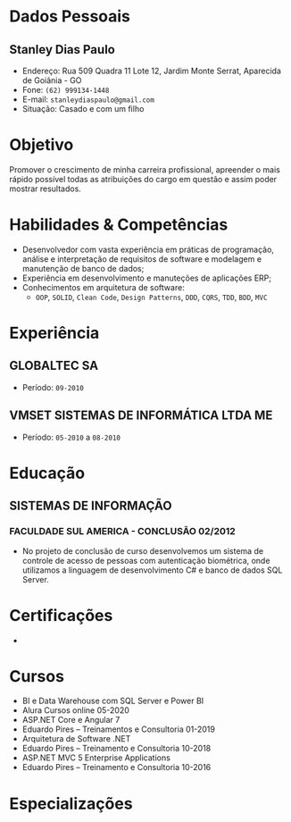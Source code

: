 # Dados Pessoais
## Stanley Dias Paulo 
* Endereço: Rua 509 Quadra 11 Lote 12, Jardim Monte Serrat, Aparecida de Goiânia - GO
* Fone: `(62) 999134-1448`
* E-mail: `stanleydiaspaulo@gmail.com`
* Situação: Casado e com um filho

# Objetivo
Promover o crescimento de minha carreira profissional, apreender o mais rápido possível todas as atribuições do cargo em questão e assim poder mostrar resultados.

# Habilidades & Competências
* Desenvolvedor com vasta experiência em práticas de programação, análise e interpretação de requisitos de software e modelagem e manutenção de banco de dados;
* Experiência em desenvolvimento e manuteções de aplicações ERP;
* Conhecimentos em arquitetura de software:
    * `OOP`, `SOLID`, `Clean Code`, `Design Patterns`, `DDD`, `CQRS`, `TDD`, `BDD`, `MVC`

# Experiência
## GLOBALTEC SA
* Período: `09-2010`

## VMSET SISTEMAS DE INFORMÁTICA LTDA ME
* Período: `05-2010` a `08-2010`

# Educação
## SISTEMAS DE INFORMAÇÃO
### FACULDADE SUL AMERICA - CONCLUSÃO 02/2012
* No projeto de conclusão de curso desenvolvemos um sistema de controle de acesso de pessoas com autenticação biométrica, onde utilizamos a linguagem de desenvolvimento C# e banco de dados SQL Server.

# Certificações
*

# Cursos
* BI e Data Warehouse com SQL Server e Power BI 
* Alura Cursos online 05-2020
* ASP.NET Core e Angular 7 
* Eduardo Pires – Treinamentos e Consultoria 01-2019
* Arquitetura de Software .NET
* Eduardo Pires – Treinamento e Consultoria 10-2018
* ASP.NET MVC 5 Enterprise Applications 
* Eduardo Pires – Treinamento e Consultoria 10-2016

# Especializações
